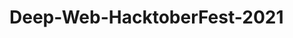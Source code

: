 # Deep-Web-HacktoberFest-2021

<img scr = "https://drive.google.com/file/d/1S64TPUIOlso5reqtXFROWwdYdmEXh7xX/view?usp=sharing">

